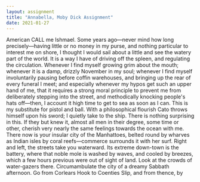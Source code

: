 ```yaml
---
layout: assignment
title: "Annabella, Moby Dick Assignment"
date: 2021-01-27
---
```


<book>
    <author name = "Herman Melville">
        <nationality>American</nationality>
    </author>
    <title>Moby-Dick, or, The Whale</title>
    <chapter name = "Chapter I>
    <section name = Loomings>
    <page number = "1">
        <body>
            <paragraph>CALL me Ishmael. Some years ago—never mind how long precisely—having little or no money in my purse, and nothing particular to interest me on shore, I thought I would sail about a little and see the watery part of the world. It is a way I have of driving off the spleen, and regulating the circulation. Whenever I find myself growing grim about the mouth; whenever it is a damp, drizzly November in my soul; whenever I find myself involuntarily pausing before coffin warehouses, and bringing up the rear of every funeral I meet; and especially whenever my hypos get such an upper hand of me, that it requires a strong moral principle to prevent me from deliberately stepping into the street, and methodically knocking people's hats off—then, I account it high time to get to sea as soon as I can. This is my substitute for pistol and ball. With a philosophical flourish Cato throws himself upon his sword; I quietly take to the ship. There is nothing surprising in this. If they but knew it, almost all men in their degree, some time or other, cherish very nearly the same feelings towards the ocean with me.</paragraph>
            <paragraph>There now is your insular city of the Manhattoes, belted round by wharves as Indian isles by coral reefs—commerce surrounds it with her surf. Right and left, the streets take you waterward. Its extreme down-town is the battery, where that noble mole is washed by waves, and cooled by breezes, which a few hours previous were out of sight of land. Look at the crowds of water-gazers there.</paragraph>
            <paragraph>Circumambulate the city of a dreamy Sabbath afternoon. Go from Corlears Hook to Coenties Slip, and from thence, by</paragraph>
        </body>
    </page>
    </section>
    </chapter>
</book>
